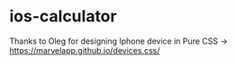 # ios-calculator

Thanks to Oleg for designing Iphone device in Pure CSS → https://marvelapp.github.io/devices.css/
